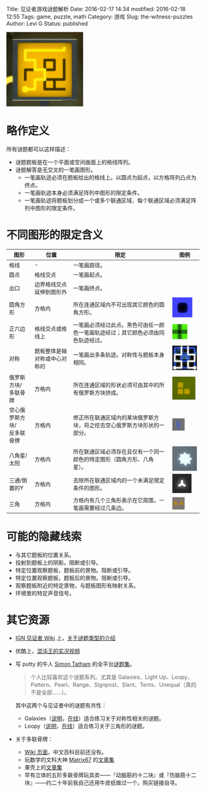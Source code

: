 Title: 见证者游戏谜题解析
Date: 2016-02-17 14:34
modified: 2016-02-18 12:55
Tags: game, puzzle, math
Category: 游戏
Slug: the-witness-puzzles
Author: Levi G
Status: published

![image](images/the-witness-puzzles_maze.png)

# 略作定义

所有谜题都可以这样描述：

* 谜题题板是在一个平面或空间曲面上的格线阵列。
* 谜题解答是无交叉的一笔画图形。
    * 一笔画轨迹必须在题板给出的格线上。以圆点为起点，以方格阵列凸点为终点。
    * 一笔画轨迹本身必须满足阵列中图形的限定条件。
    * 一笔画轨迹将题板划分成一个或多个联通区域，每个联通区域必须满足阵列中图形的限定条件。

# 不同图形的限定含义

图形|位置|限定|图例
-|-|-|-
格线|-|一笔画路径。
圆点|格线交点|一笔画起点。
出口|边界格线交点延伸到图形外|一笔画终点。
圆角方形|方格内|所在连通区域内不可出现其它颜色的圆角方形。|![image](images/the-witness-puzzles_square-black.png)
正六边形|格线交点或格线上|一笔画必须经过此点。黑色可由任一颜色一笔画轨迹经过；其它颜色必须由同色轨迹经过。|![image](images/the-witness-puzzles_hex.png)
对称|题板整体是轴对称或中心对称的|一笔画出多条轨迹。对称性与题板本身相同。|![image](images/the-witness-puzzles_symmetry.png)
俄罗斯方块/<br/>多联骨牌|方格内|所在连通区域的形状必须可由其中的所有俄罗斯方块拼成。|![image](images/the-witness-puzzles_tetris.png)
空心俄罗斯方块/<br/>反多联骨牌|方格内|修正所在联通区域内的某块俄罗斯方块，将之挖去空心俄罗斯方块形状的一部分。|![image](images/the-witness-puzzles_tetris2.png)
八角星/太阳|方格内|所在联通区域必须存在且仅有一个同一颜色的特定图形（圆角方形、八角星）。|![image](images/the-witness-puzzles_sun.png)
三通/倒置的Y|方格内|去除所在联通区域内的一个未满足限定条件的图形。|![image](images/the-witness-puzzles_triplet.png)
三角|方格内|方格内有几个三角形表示在它周围，一笔画需要经过几条边。|![image](images/the-witness-puzzles_triangle.png)

# 可能的隐藏线索

* 与其它题板的位置关系。
* 投射到题板上的阴影。阻断或引导。
* 特定位置观察题板，题板前的景物。阻断或引导。
* 特定位置观察题板，题板后的景物。阻断或引导。
* 观察题板附近的特定景物，与题板图形有映射关系。
* 环境里的特定声音信号。

# 其它资源

* [IGN 见证者 Wiki](http://www.ign.com/wikis/the-witness) 上，[关于谜题类型的介绍](http://www.ign.com/wikis/the-witness/Puzzle_Types)
* 优酷上，[混沌王的实况视频](http://v.youku.com/v_show/id_XMTQ1ODMzNzc0NA==.html?f=26612444)
* 写 putty 的牛人 [Simon Tatham](http://www.chiark.greenend.org.uk/~sgtatham/) 的全平台[谜题集](http://www.chiark.greenend.org.uk/~sgtatham/puzzles/)。

    > 个人比较喜欢这个谜题系列。尤其是 Galaxies、Light Up、Loopy、Pattern、Pearl、Range、Signpost、Slant、Tents、Unequal（真的不是全部……）。

    其中这两个与见证者中的谜题有共性：

    * Galaxies（[说明](http://www.chiark.greenend.org.uk/~sgtatham/puzzles/doc/galaxies.html#galaxies)，[在线](http://www.chiark.greenend.org.uk/~sgtatham/puzzles/js/galaxies.html)）适合练习关于对称性相关的谜题。
    * Loopy（[说明](http://www.chiark.greenend.org.uk/~sgtatham/puzzles/doc/loopy.html#loopy)，[在线](http://www.chiark.greenend.org.uk/~sgtatham/puzzles/js/loopy.html)）适合练习关于三角形的谜题。

* 关于多联骨牌：
    * [Wiki 页面](https://en.wikipedia.org/wiki/Polyomino)，中文百科目前还没有。
    * 玩数学的文科大神 [Matrix67](http://www.matrix67.com/) 的[文章集](http://www.matrix67.com/blog/archives/tag/%E5%A4%9A%E8%81%94%E9%AA%A8%E7%89%8C)
    * 果壳上的[文章集](http://www.guokr.com/search/all/?wd=%E5%A4%9A%E8%81%94%E9%AA%A8%E7%89%8C)
    * 早有立体的五阶多联骨牌玩具卖——『动脑筋的十二块』或『伤脑筋十二块』——约二十年前我自己还用牛皮纸做过一个。购买链接自寻。
